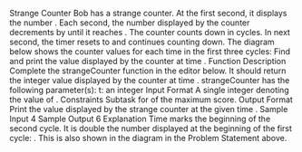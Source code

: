 Strange Counter
Bob has a strange counter. At the first second, it displays the number . Each second, the number
displayed by the counter decrements by until it reaches .
The counter counts down in cycles. In next second, the timer resets to
and continues counting down. The diagram below shows the
counter values for each time in the first three cycles:
Find and print the value displayed by the counter at time .
Function Description
Complete the strangeCounter function in the editor below. It should return the integer value displayed by
the counter at time .
strangeCounter has the following parameter(s):
t: an integer
Input Format
A single integer denoting the value of .
Constraints
Subtask
for of the maximum score.
Output Format
Print the value displayed by the strange counter at the given time .
Sample Input
4
Sample Output
6
Explanation
Time marks the beginning of the second cycle. It is double the number displayed at the beginning of
the first cycle: . This is also shown in the diagram in the Problem Statement above.